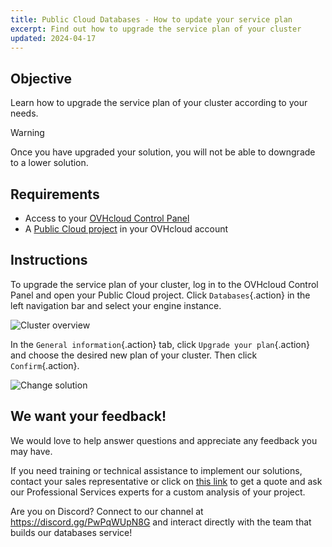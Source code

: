 ```yaml
---
title: Public Cloud Databases - How to update your service plan
excerpt: Find out how to upgrade the service plan of your cluster
updated: 2024-04-17
---
```


## Objective

Learn how to upgrade the service plan of your cluster according to your needs.

> [!warning]
> Once you have upgraded your solution, you will not be able to downgrade to a lower solution.
>

## Requirements

- Access to your [OVHcloud Control Panel](https://ca.ovh.com/auth/?action=gotomanager&from=https://www.ovh.com/ca/fr/&ovhSubsidiary=qc) 
- A [Public Cloud project](https://www.ovhcloud.com/fr-ca/public-cloud/) in your OVHcloud account

## Instructions

To upgrade the service plan of your cluster, log in to the OVHcloud Control Panel and open your Public Cloud project. Click `Databases`{.action} in the left navigation bar and select your engine instance.

![Cluster overview](images/cluster_overview.png)

In the `General information`{.action} tab, click `Upgrade your plan`{.action} and choose the desired new plan of your cluster. Then click `Confirm`{.action}.

![Change solution](images/plan_change_view.png)

## We want your feedback!

We would love to help answer questions and appreciate any feedback you may have.

If you need training or technical assistance to implement our solutions, contact your sales representative or click on [this link](https://www.ovhcloud.com/fr-ca/professional-services/) to get a quote and ask our Professional Services experts for a custom analysis of your project.

Are you on Discord? Connect to our channel at <https://discord.gg/PwPqWUpN8G> and interact directly with the team that builds our databases service!
